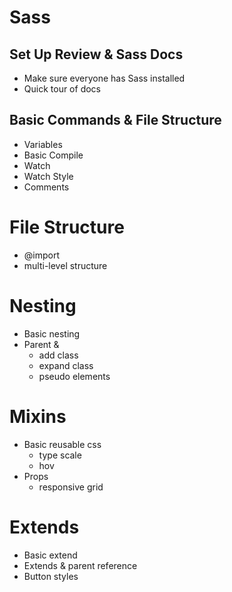 # Sass

## Set Up Review & Sass Docs
- Make sure everyone has Sass installed
- Quick tour of docs

## Basic Commands & File Structure
- Variables
- Basic Compile
- Watch
- Watch Style
- Comments

# File Structure
- @import
- multi-level structure

# Nesting
- Basic nesting
- Parent &
  - add class
  - expand class
  - pseudo elements

# Mixins
- Basic reusable css
  - type scale
  - hov
- Props
  - responsive grid

# Extends
- Basic extend
- Extends & parent reference
- Button styles



